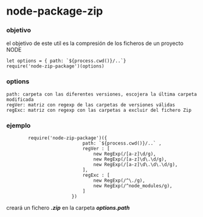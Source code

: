 # node-package-zip

### objetivo

el objetivo de este util es la compresión de los ficheros de un proyecto NODE



```
let options = { path: `${process.cwd()}/..`}
require('node-zip-package')(options)

```    
### options

    path: carpeta con las diferentes versiones, escojera la última carpeta modificada
    regVer: matriz con regexp de las carpetas de versiones válidas
    regExc: matriz con regexp con las carpetas a excluir del fichero Zip

### ejemplo
```
        require('node-zip-package')({
                            path: `${process.cwd()}/..` ,
                            regVer : [
                                new RegExp(/[a-z]\d/g),
                                new RegExp(/[a-z]\d\.\d/g),
                                new RegExp(/[a-z]\d\.\d\.\d/g),
                            ],
                            regExc : [
                                new RegExp(/^\./g),
                                new RegExp(/^node_modules/g),
                            ]
                        })

```

creará un fichero ***.zip*** en la carpeta ***options.path*** 